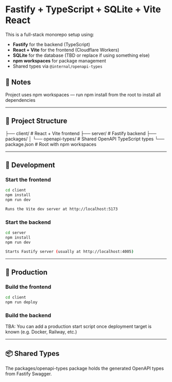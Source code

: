 # Fastify + TypeScript + SQLite + Vite React

This is a full-stack monorepo setup using:

- **Fastify** for the backend (TypeScript)
- **React + Vite** for the frontend (Cloudflare Workers)
- **SQLite** for the database (TBD or replace if using something else)
- **npm workspaces** for package management
- Shared types via `@internal/openapi-types`

## 💬 Notes

Project uses npm workspaces — run npm install from the root to install all dependencies

---

## 📁 Project Structure

├── client/ # React + Vite frontend
├── server/ # Fastify backend
├── packages/
│ └── openapi-types/ # Shared OpenAPI TypeScript types
└── package.json # Root with npm workspaces

---

## 🧪 Development

### Start the frontend

```bash
cd client
npm install
npm run dev

Runs the Vite dev server at http://localhost:5173
```

### Start the backend

```bash
cd server
npm install
npm run dev

Starts Fastify server (usually at http://localhost:4005)
```

---

## 🚀 Production

### Build the frontend

```bash
cd client
npm run deploy
```

### Build the backend

TBA: You can add a production start script once deployment target is known (e.g. Docker, Railway, etc.)

---

## 📦 Shared Types

The packages/openapi-types package holds the generated OpenAPI types from Fastify Swagger.
